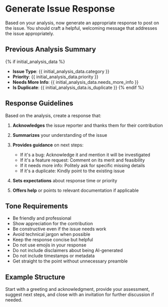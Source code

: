 # Generate Issue Response

Based on your analysis, now generate an appropriate response to post on the issue. You should craft a helpful, welcoming message that addresses the issue appropriately.

## Previous Analysis Summary
{% if initial_analysis_data %}
- **Issue Type**: {{ initial_analysis_data.category }}
- **Priority**: {{ initial_analysis_data.priority }}
- **Needs More Info**: {{ initial_analysis_data.needs_more_info }}
- **Is Duplicate**: {{ initial_analysis_data.is_duplicate }}
{% endif %}

## Response Guidelines

Based on the analysis, create a response that:

1. **Acknowledges** the issue reporter and thanks them for their contribution

2. **Summarizes** your understanding of the issue

3. **Provides guidance** on next steps:
   - If it's a bug: Acknowledge it and mention it will be investigated
   - If it's a feature request: Comment on its merit and feasibility
   - If it needs more info: Politely ask for specific missing details
   - If it's a duplicate: Kindly point to the existing issue

4. **Sets expectations** about response time or priority

5. **Offers help** or points to relevant documentation if applicable

## Tone Requirements

- Be friendly and professional
- Show appreciation for the contribution
- Be constructive even if the issue needs work
- Avoid technical jargon when possible
- Keep the response concise but helpful
- Do not use emojis in your response
- Do not include disclaimers about being AI-generated
- Do not include timestamps or metadata
- Get straight to the point without unnecessary preamble

## Example Structure

Start with a greeting and acknowledgment, provide your assessment, suggest next steps, and close with an invitation for further discussion if needed.